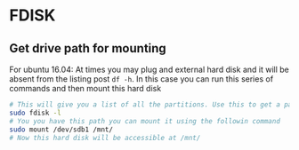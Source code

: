 # FDISK

## Get drive path for mounting
For ubuntu 16.04: At times you may plug and external hard disk and it will be absent from the listing post `df -h`. In this case you can run this series of commands and then mount this hard disk

```bash
# This will give you a list of all the partitions. Use this to get a path to your mounted disk. See towards the bottom it would be something like e.g. /dev/sdb1 
sudo fdisk -l
# You you have this path you can mount it using the followin command
sudo mount /dev/sdb1 /mnt/
# Now this hard disk will be accessible at /mnt/
```